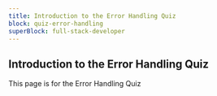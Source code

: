 ```yaml
---
title: Introduction to the Error Handling Quiz
block: quiz-error-handling
superBlock: full-stack-developer
---
```


## Introduction to the Error Handling Quiz

This page is for the Error Handling Quiz
